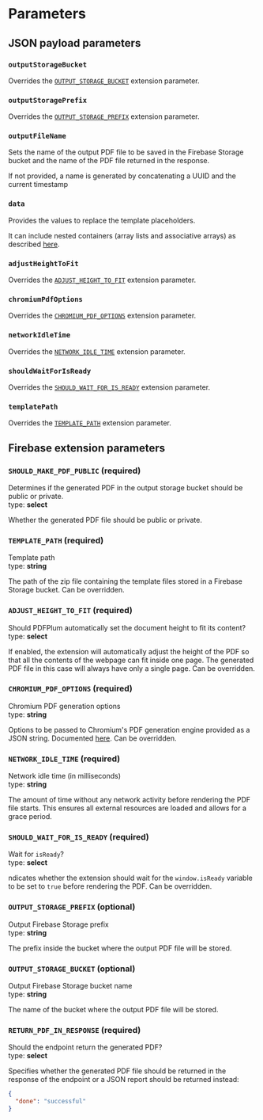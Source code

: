 # Parameters

## JSON payload parameters

### `outputStorageBucket`

Overrides the [`OUTPUT_STORAGE_BUCKET`](https://github.com/pdfplum/pdfplum/tree/main/http-pdf-generator/PARAMETERS.md#outputstoragebucket-optional) extension parameter.

### `outputStoragePrefix`

Overrides the [`OUTPUT_STORAGE_PREFIX`](https://github.com/pdfplum/pdfplum/tree/main/http-pdf-generator/PARAMETERS.md#outputstorageprefix-optional) extension parameter.

### `outputFileName`

Sets the name of the output PDF file to be saved in the Firebase Storage bucket and the name of the PDF file returned in the response.

If not provided, a name is generated by concatenating a UUID and the current timestamp

### `data`

Provides the values to replace the template placeholders.

It can include nested containers (array lists and associative arrays) as described [here](https://www.npmjs.com/package/qs).

### `adjustHeightToFit`

Overrides the [`ADJUST_HEIGHT_TO_FIT`](https://github.com/pdfplum/pdfplum/tree/main/http-pdf-generator/PARAMETERS.md#adjustheighttofit-required) extension parameter.

### `chromiumPdfOptions`

Overrides the [`CHROMIUM_PDF_OPTIONS`](https://github.com/pdfplum/pdfplum/tree/main/http-pdf-generator/PARAMETERS.md#chromiumpdfoptions-optional) extension parameter.

### `networkIdleTime`

Overrides the [`NETWORK_IDLE_TIME`](https://github.com/pdfplum/pdfplum/tree/main/http-pdf-generator/PARAMETERS.md#networkidletime-required) extension parameter.

### `shouldWaitForIsReady`

Overrides the [`SHOULD_WAIT_FOR_IS_READY`](https://github.com/pdfplum/pdfplum/tree/main/http-pdf-generator/PARAMETERS.md#shouldwaitforisready-required) extension parameter.

### `templatePath`

Overrides the [`TEMPLATE_PATH`](https://github.com/pdfplum/pdfplum/tree/main/http-pdf-generator/PARAMETERS.md#templatepath-required) extension parameter.

## Firebase extension parameters

### `SHOULD_MAKE_PDF_PUBLIC` (required)

Determines if the generated PDF in the output storage bucket should be public or private.<br/>
type: **select**

Whether the generated PDF file should be public or private.

### `TEMPLATE_PATH` (required)

Template path<br/>
type: **string**

The path of the zip file containing the template files stored in a Firebase Storage bucket. Can be overridden.

### `ADJUST_HEIGHT_TO_FIT` (required)

Should PDFPlum automatically set the document height to fit its content?<br/>
type: **select**

If enabled, the extension will automatically adjust the height of the PDF so that all the contents of the webpage can fit inside one page. The generated PDF file in this case will always have only a single page. Can be overridden.

### `CHROMIUM_PDF_OPTIONS` (required)

Chromium PDF generation options<br/>
type: **string**

Options to be passed to Chromium's PDF generation engine provided as a JSON string. Documented [here](https://www.puppeteersharp.com/api/PuppeteerSharp.PdfOptions.html). Can be overridden.

### `NETWORK_IDLE_TIME` (required)

Network idle time (in milliseconds)<br/>
type: **string**

The amount of time without any network activity before rendering the PDF file starts. This ensures all external resources are loaded and allows for a grace period.

### `SHOULD_WAIT_FOR_IS_READY` (required)

Wait for `isReady`?<br/>
type: **select**

ndicates whether the extension should wait for the `window.isReady` variable to be set to `true` before rendering the PDF. Can be overridden.

### `OUTPUT_STORAGE_PREFIX` (optional)

Output Firebase Storage prefix<br/>
type: **string**

The prefix inside the bucket where the output PDF file will be stored.

### `OUTPUT_STORAGE_BUCKET` (optional)

Output Firebase Storage bucket name<br/>
type: **string**

The name of the bucket where the output PDF file will be stored.

### `RETURN_PDF_IN_RESPONSE` (required)

Should the endpoint return the generated PDF?<br/>
type: **select**

Specifies whether the generated PDF file should be returned in the response of the endpoint or a JSON report should be returned instead:
```json
{
  "done": "successful"
}
```
